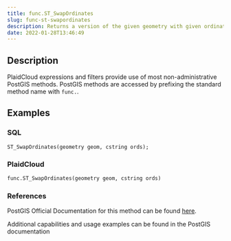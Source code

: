 ```yaml
---
title: func.ST_SwapOrdinates
slug: func-st-swapordinates
description: Returns a version of the given geometry with given ordinates swapped
date: 2022-01-28T13:46:49
---
```



## Description


PlaidCloud expressions and filters provide use of most non-administrative PostGIS methods. PostGIS methods are accessed by prefixing the standard method name with `func.`.



## Examples


### SQL



```
ST_SwapOrdinates(geometry geom, cstring ords);
```


### PlaidCloud



```python
func.ST_SwapOrdinates(geometry geom, cstring ords)
```


### References


PostGIS Official Documentation for this method can be found [here](https://postgis.net/docs/manual-3.1/ST_SwapOrdinates.html).



Additional capabilities and usage examples can be found in the PostGIS documentation

